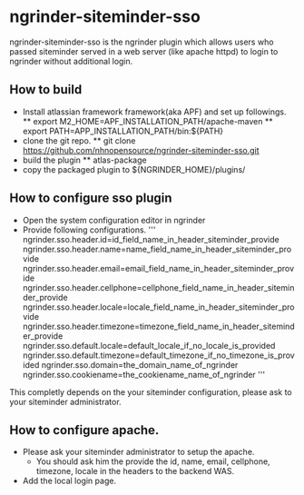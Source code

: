 ngrinder-siteminder-sso
=======================

ngrinder-siteminder-sso is the ngrinder plugin which allows users who passed siteminder served in a web server (like apache httpd) to login to ngrinder without additional login.

## How to build
* Install atlassian framework framework(aka APF) and set up followings.
** export M2_HOME=APF_INSTALLATION_PATH/apache-maven
** export PATH=APP_INSTALLATION_PATH/bin:${PATH}
* clone the git repo.
** git clone https://github.com/nhnopensource/ngrinder-siteminder-sso.git
* build the plugin
** atlas-package
* copy the packaged plugin to ${NGRINDER_HOME}/plugins/

## How to configure sso plugin
* Open the system configuration editor in ngrinder
* Provide following configurations.
'''
ngrinder.sso.header.id=id_field_name_in_header_siteminder_provide
ngrinder.sso.header.name=name_field_name_in_header_siteminder_provide
ngrinder.sso.header.email=email_field_name_in_header_siteminder_provide
ngrinder.sso.header.cellphone=cellphone_field_name_in_header_siteminder_provide
ngrinder.sso.header.locale=locale_field_name_in_header_siteminder_provide
ngrinder.sso.header.timezone=timezone_field_name_in_header_siteminder_provide
ngrinder.sso.default.locale=default_locale_if_no_locale_is_provided
ngrinder.sso.default.timezone=default_timezone_if_no_timezone_is_provided
ngrinder.sso.domain=the_domain_name_of_ngrinder
ngrinder.sso.cookiename=the_cookiename_name_of_ngrinder
'''

This completly depends on the your siteminder configuration, please ask to your siteminder administrator.

## How to configure apache.
* Please ask your siteminder administrator to setup the apache.
  * You should ask him the provide the id, name, email, cellphone, timezone, locale in the headers to the backend WAS.
* Add the local login page.

